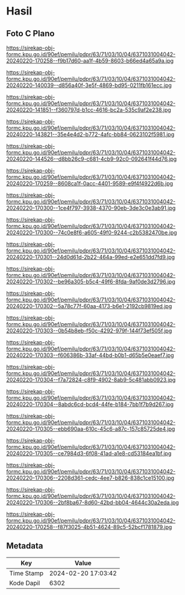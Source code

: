 # Hasil

## Foto C Plano

https://sirekap-obj-formc.kpu.go.id/90ef/pemilu/pdpr/63/71/03/10/04/6371031004042-20240220-170258--f9b17d60-aa1f-4b59-8603-b66ed4a65a9a.jpg

https://sirekap-obj-formc.kpu.go.id/90ef/pemilu/pdpr/63/71/03/10/04/6371031004042-20240220-140039--d856a40f-3e5f-4869-bd95-0211fb161ecc.jpg

https://sirekap-obj-formc.kpu.go.id/90ef/pemilu/pdpr/63/71/03/10/04/6371031004042-20240220-141851--f360797d-b1cc-4616-bc2a-535c9af2e238.jpg

https://sirekap-obj-formc.kpu.go.id/90ef/pemilu/pdpr/63/71/03/10/04/6371031004042-20240220-143821--35e4e4d2-b772-4afc-bb84-0623102f5981.jpg

https://sirekap-obj-formc.kpu.go.id/90ef/pemilu/pdpr/63/71/03/10/04/6371031004042-20240220-144526--d8bb26c9-c681-4cb9-92c0-092641f44d76.jpg

https://sirekap-obj-formc.kpu.go.id/90ef/pemilu/pdpr/63/71/03/10/04/6371031004042-20240220-170259--8608ca1f-0acc-4401-9589-e9f4f4922d6b.jpg

https://sirekap-obj-formc.kpu.go.id/90ef/pemilu/pdpr/63/71/03/10/04/6371031004042-20240220-170300--1ce4f797-3938-4370-90eb-3de3c0e3ab91.jpg

https://sirekap-obj-formc.kpu.go.id/90ef/pemilu/pdpr/63/71/03/10/04/6371031004042-20240220-170300--74c0e8f6-a605-49f0-9244-c2b5382470be.jpg

https://sirekap-obj-formc.kpu.go.id/90ef/pemilu/pdpr/63/71/03/10/04/6371031004042-20240220-170301--24d0d61d-2b22-464a-99ed-e2e651dd7fd9.jpg

https://sirekap-obj-formc.kpu.go.id/90ef/pemilu/pdpr/63/71/03/10/04/6371031004042-20240220-170302--be96a305-b5c4-49f6-8fda-9af0de3d2796.jpg

https://sirekap-obj-formc.kpu.go.id/90ef/pemilu/pdpr/63/71/03/10/04/6371031004042-20240220-170302--5a78c77f-60aa-4173-b6e1-2192cb9819ed.jpg

https://sirekap-obj-formc.kpu.go.id/90ef/pemilu/pdpr/63/71/03/10/04/6371031004042-20240220-170303--0b54b8eb-f50c-4292-979f-144f73ef505f.jpg

https://sirekap-obj-formc.kpu.go.id/90ef/pemilu/pdpr/63/71/03/10/04/6371031004042-20240220-170303--f606386b-33af-44bd-b0b1-d65b5e0eaef7.jpg

https://sirekap-obj-formc.kpu.go.id/90ef/pemilu/pdpr/63/71/03/10/04/6371031004042-20240220-170304--f7a72824-c8f9-4902-8ab9-5c481abb0923.jpg

https://sirekap-obj-formc.kpu.go.id/90ef/pemilu/pdpr/63/71/03/10/04/6371031004042-20240220-170304--8abdc6cd-bcd4-44fe-b184-7bb1f7b9d267.jpg

https://sirekap-obj-formc.kpu.go.id/90ef/pemilu/pdpr/63/71/03/10/04/6371031004042-20240220-170305--ebb690aa-610c-45c6-a87c-157c85725de4.jpg

https://sirekap-obj-formc.kpu.go.id/90ef/pemilu/pdpr/63/71/03/10/04/6371031004042-20240220-170305--ce7984d3-6f08-41ad-a1e8-cd53184ea1bf.jpg

https://sirekap-obj-formc.kpu.go.id/90ef/pemilu/pdpr/63/71/03/10/04/6371031004042-20240220-170306--2208d361-cedc-4ee7-b826-838c1ce15100.jpg

https://sirekap-obj-formc.kpu.go.id/90ef/pemilu/pdpr/63/71/03/10/04/6371031004042-20240220-170306--2bf8ba67-8d60-42bd-bb04-4644c30a2eda.jpg

https://sirekap-obj-formc.kpu.go.id/90ef/pemilu/pdpr/63/71/03/10/04/6371031004042-20240220-170258--f87f3025-4b51-4624-89c5-52bcf1781879.jpg


## Metadata

| Key        | Value               |
| ---------- | ------------------- |
| Time Stamp | 2024-02-20 17:03:42 |
| Kode Dapil | 6302                |



